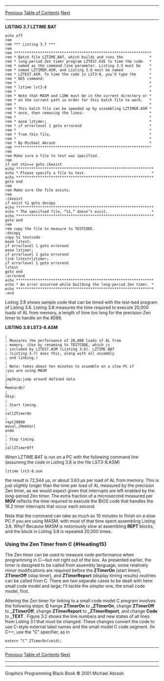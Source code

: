   ------------------------ --------------------------------- --------------------
  [Previous](03-08.html)   [Table of Contents](index.html)   [Next](03-10.html)
  ------------------------ --------------------------------- --------------------

**LISTING 3.7 LZTIME.BAT**

    echo off
    rem
    rem *** Listing 3.7 ***
    rem
    rem ***************************************************************
    rem * Batch file LZTIME.BAT, which builds and runs the            *
    rem * long-period Zen timer program LZTEST.EXE to time the code   *
    rem * named as the command-line parameter. Listing 3.5 must be    *
    rem * named LZTIMER.ASM, and Listing 3.6 must be named            *
    rem * LZTEST.ASM. To time the code in LST3-8, you’d type the      *
    rem * DOS command:                                                *
    rem *                                                             *
    rem * lztime lst3-8                                               *
    rem *                                                             *
    rem * Note that MASM and LINK must be in the current directory or *
    rem * on the current path in order for this batch file to work.   *
    rem *                                                             *
    rem * This batch file can be speeded up by assembling LZTIMER.ASM *
    rem * once, then removing the lines:                              *
    rem *                                                             *
    rem * masm lztimer;                                               *
    rem * if errorlevel 1 goto errorend                               *
    rem *                                                             *
    rem * from this file.                                             *
    rem *                                                             *
    rem * By Michael Abrash                                           *
    rem ***************************************************************
    rem
    rem Make sure a file to test was specified.
    rem
    if not x%1==x goto ckexist
    echo ***************************************************************
    echo * Please specify a file to test.                              *
    echo ***************************************************************
    goto end
    rem
    rem Make sure the file exists.
    rem
    :ckexist
    if exist %1 goto docopy
    echo ***************************************************************
    echo * The specified file, “%1,” doesn’t exist.                    *
    echo ***************************************************************
    goto end
    rem
    rem copy the file to measure to TESTCODE.
    :docopy
    copy %1 testcode
    masm lztest;
    if errorlevel 1 goto errorend
    masm lztimer;
    if errorlevel 1 goto errorend
    link lztest+lztimer;
    if errorlevel 1 goto errorend
    lztest
    goto end
    :errorend
    echo ***************************************************************
    echo * An error occurred while building the long-period Zen timer. *
    echo ***************************************************************
    :end

Listing 3.8 shows sample code that can be timed with the test-bed
program of Listing 3.6. Listing 3.8 measures the time required to
execute 20,000 loads of AL from memory, a length of time too long for
the precision Zen timer to handle on the 8088.

**LISTING 3.8 LST3-8.ASM**

    ;
    ; Measures the performance of 20,000 loads of AL from
    ; memory. (Use by renaming to TESTCODE, which is
    ; included by LZTEST.ASM (Listing 3.6). LZTIME.BAT
    ; (Listing 3.7) does this, along with all assembly
    ; and linking.)
    ;
    ; Note: takes about ten minutes to assemble on a slow PC if
    ;you are using MASM
    ;
    jmpSkip;jump around defined data
    ;
    MemVardb?
    ;
    Skip:
    ;
    ; Start timing.
    ;
    callZTimerOn
    ;
    rept20000
    moval,[MemVar]
    endm
    ;
    ; Stop timing.
    ;
    callZTimerOff

When LZTIME.BAT is run on a PC with the following command line (assuming
the code in Listing 3.8 is the file LST3-8.ASM)

    lztime lst3-8.asm

the result is 72,544 µs, or about 3.63 µs per load of AL from memory.
This is just slightly longer than the time per load of AL measured by
the precision Zen timer, as we would expect given that interrupts are
left enabled by the long-period Zen timer. The extra fraction of a
microsecond measured per **MOV** reflects the time required to execute
the BIOS code that handles the 18.2 timer interrupts that occur each
second.

Note that the command can take as much as 10 minutes to finish on a slow
PC if you are using MASM, with most of that time spent assembling
Listing 3.8. Why? Because MASM is notoriously slow at assembling
**REPT** blocks, and the block in Listing 3.8 is repeated 20,000 times.

### Using the Zen Timer from C {#Heading15}

The Zen timer can be used to measure code performance when programming
in C—but not right out of the box. As presented earlier, the timer is
designed to be called from assembly language; some relatively minor
modifications are required before the **ZTimerOn** (start timer),
**ZTimerOff** (stop timer), and **ZTimerReport** (display timing
results) routines can be called from C. There are two separate cases to
be dealt with here: small code model and large; I’ll tackle the simpler
one, the small code model, first.

Altering the Zen timer for linking to a small code model C program
involves the following steps: **C** hange **ZTimerOn** to
**\_ZTimerOn**, change **ZTimerOff** to **\_ZTimerOff**, change
**ZTimerReport** to **\_ZTimerReport**, and change **Code** to
**\_TEXT** . Figure 3.2 shows the line numbers and new states of all
lines from Listing 3.1 that must be changed. These changes convert the
code to use C-style external label names and the small model C code
segment. (In C++, use the “C” specifier, as in

    extern “C” ZTimerOn(void);

  ------------------------ --------------------------------- --------------------
  [Previous](03-08.html)   [Table of Contents](index.html)   [Next](03-10.html)
  ------------------------ --------------------------------- --------------------

* * * * *

Graphics Programming Black Book © 2001 Michael Abrash
